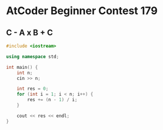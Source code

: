 # AtCoder Beginner Contest 179
## C - A x B + C
```cpp
#include <iostream>

using namespace std;

int main() {
    int n;
    cin >> n;

    int res = 0;
    for (int i = 1; i < n; i++) {
        res += (n - 1) / i;
    }

    cout << res << endl;
}
```
